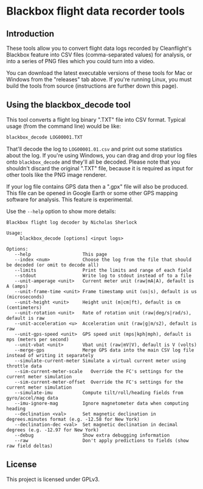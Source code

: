 # Blackbox flight data recorder tools

## Introduction

These tools allow you to convert flight data logs recorded by Cleanflight's Blackbox feature into CSV files
(comma-separated values) for analysis, or into a series of PNG files which you could turn into a video.

You can download the latest executable versions of these tools for Mac or Windows from the "releases" tab above. If
you're running Linux, you must build the tools from source (instructions are further down this page).

## Using the blackbox_decode tool

This tool converts a flight log binary ".TXT" file into CSV format. Typical usage (from the command line) would be like:

```bash
blackbox_decode LOG00001.TXT
```

That'll decode the log to `LOG00001.01.csv` and print out some statistics about the log. If you're using Windows, you
can drag and drop your log files onto `blackbox_decode` and they'll all be decoded. Please note that you shouldn't
discard the original ".TXT" file, because it is required as input for other tools like the PNG image renderer.

If your log file contains GPS data then a ".gpx" file will also be produced. This file can be opened in Google Earth
or some other GPS mapping software for analysis. This feature is experimental.

Use the `--help` option to show more details:

```text
Blackbox flight log decoder by Nicholas Sherlock

Usage:
     blackbox_decode [options] <input logs>

Options:
   --help                   This page
   --index <num>            Choose the log from the file that should be decoded (or omit to decode all)
   --limits                 Print the limits and range of each field
   --stdout                 Write log to stdout instead of to a file
   --unit-amperage <unit>   Current meter unit (raw|mA|A), default is A (amps)
   --unit-frame-time <unit> Frame timestamp unit (us|s), default is us (microseconds)
   --unit-height <unit>     Height unit (m|cm|ft), default is cm (centimeters)
   --unit-rotation <unit>   Rate of rotation unit (raw|deg/s|rad/s), default is raw
   --unit-acceleration <u>  Acceleration unit (raw|g|m/s2), default is raw
   --unit-gps-speed <unit>  GPS speed unit (mps|kph|mph), default is mps (meters per second)
   --unit-vbat <unit>       Vbat unit (raw|mV|V), default is V (volts)
   --merge-gps              Merge GPS data into the main CSV log file instead of writing it separately
   --simulate-current-meter Simulate a virtual current meter using throttle data
   --sim-current-meter-scale   Override the FC's settings for the current meter simulation
   --sim-current-meter-offset  Override the FC's settings for the current meter simulation
   --simulate-imu           Compute tilt/roll/heading fields from gyro/accel/mag data
   --imu-ignore-mag         Ignore magnetometer data when computing heading
   --declination <val>      Set magnetic declination in degrees.minutes format (e.g. -12.58 for New York)
   --declination-dec <val>  Set magnetic declination in decimal degrees (e.g. -12.97 for New York)
   --debug                  Show extra debugging information
   --raw                    Don't apply predictions to fields (show raw field deltas)
```

## License

This project is licensed under GPLv3.